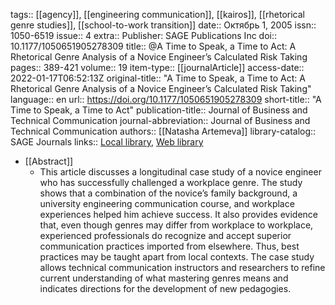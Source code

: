 tags:: [[agency]], [[engineering communication]], [[kairos]], [[rhetorical genre studies]], [[school-to-work transition]]
date:: Октябрь 1, 2005
issn:: 1050-6519
issue:: 4
extra:: Publisher: SAGE Publications Inc
doi:: 10.1177/1050651905278309
title:: @A Time to Speak, a Time to Act: A Rhetorical Genre Analysis of a Novice Engineer’s Calculated Risk Taking
pages:: 389-421
volume:: 19
item-type:: [[journalArticle]]
access-date:: 2022-01-17T06:52:13Z
original-title:: "A Time to Speak, a Time to Act: A Rhetorical Genre Analysis of a Novice Engineer’s Calculated Risk Taking"
language:: en
url:: https://doi.org/10.1177/1050651905278309
short-title:: "A Time to Speak, a Time to Act"
publication-title:: Journal of Business and Technical Communication
journal-abbreviation:: Journal of Business and Technical Communication
authors:: [[Natasha Artemeva]]
library-catalog:: SAGE Journals
links:: [Local library](zotero://select/library/items/I5GXRLNR), [Web library](https://www.zotero.org/users/6520516/items/I5GXRLNR)

- [[Abstract]]
	- This article discusses a longitudinal case study of a novice engineer who has successfully challenged a workplace genre. The study shows that a combination of the novice’s family background, a university engineering communication course, and workplace experiences helped him achieve success. It also provides evidence that, even though genres may differ from workplace to workplace, experienced professionals do recognize and accept superior communication practices imported from elsewhere. Thus, best practices may be taught apart from local contexts. The case study allows technical communication instructors and researchers to refine current understanding of what mastering genres means and indicates directions for the development of new pedagogies.